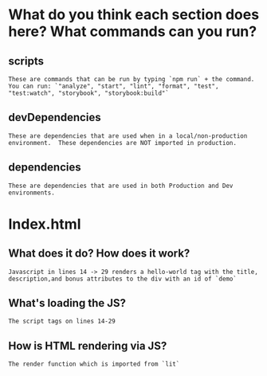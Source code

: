 # What do you think each section does here? What commands can you run? 
## scripts
    These are commands that can be run by typing `npm run` + the command.
    You can run: `"analyze", "start", "lint", "format", "test", "test:watch", "storybook", "storybook:build"`

## devDependencies 
    These are dependencies that are used when in a local/non-production environment.  These dependencies are NOT imported in production.

## dependencies
    These are dependencies that are used in both Production and Dev environments.

# Index.html

## What does it do?  How does it work?
    Javascript in lines 14 -> 29 renders a hello-world tag with the title, description,and bonus attributes to the div with an id of `demo` 

## What's loading the JS?
    The script tags on lines 14-29

## How is HTML rendering via JS?
    The render function which is imported from `lit`